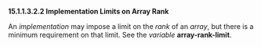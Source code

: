 **15.1.1.3.2.2 Implementation Limits on Array Rank** 

An *implementation* may impose a limit on the *rank* of an *array*, but there is a minimum requirement on that limit. See the *variable* **array-rank-limit**. 

